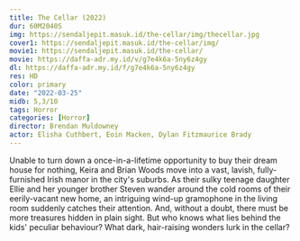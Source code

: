 ```yaml
---
title: The Cellar (2022)
dur: 60M2040S
img: https://sendaljepit.masuk.id/the-cellar/img/thecellar.jpg
cover1: https://sendaljepit.masuk.id/the-cellar/img/
movie1: https://sendaljepit.masuk.id/the-cellar/
movie: https://daffa-adr.my.id/v/g7e4k6a-5ny6z4gy
dl: https://daffa-adr.my.id/f/g7e4k6a-5ny6z4gy
res: HD
color: primary
date: "2022-03-25"
midb: 5,3/10
tags: Horror
categories: [Horror]
director: Brendan Muldowney
actor: Elisha Cuthbert, Eoin Macken, Dylan Fitzmaurice Brady
---
```


Unable to turn down a once-in-a-lifetime opportunity to buy their dream house for nothing, Keira and Brian Woods move into a vast, lavish, fully-furnished Irish manor in the city's suburbs. As their sulky teenage daughter Ellie and her younger brother Steven wander around the cold rooms of their eerily-vacant new home, an intriguing wind-up gramophone in the living room suddenly catches their attention. And, without a doubt, there must be more treasures hidden in plain sight. But who knows what lies behind the kids' peculiar behaviour? What dark, hair-raising wonders lurk in the cellar?
